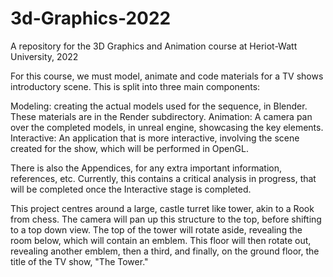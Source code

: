 # 3d-Graphics-2022
A repository for the 3D Graphics and Animation course at Heriot-Watt University, 2022

For this course, we must model, animate and code materials for a TV shows introductory scene. This is split into three main components:

Modeling: creating the actual models used for the sequence, in Blender. These materials are in the Render subdirectory.
Animation: A camera pan over the completed models, in unreal engine, showcasing the key elements.
Interactive: An application that is more interactive, involving the scene created for the show, which will be performed in OpenGL.

There is also the Appendices, for any extra important information, references, etc. Currently, this contains a critical analysis in progress, that will be completed once the Interactive stage is completed.

This project centres around a large, castle turret like tower, akin to a Rook from chess. The camera will pan up this structure to the top, before shifting to a top down view. The top of the tower will rotate aside, revealing the room below, which will contain an emblem. This floor will then rotate out, revealing another emblem, then a third, and finally, on the ground floor, the title of the TV show, "The Tower."
